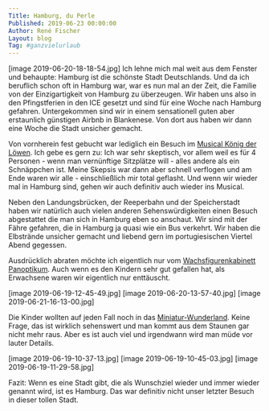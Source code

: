 ```yaml
---
Title: Hamburg, du Perle
Published: 2019-06-23 00:00:00
Author: René Fischer
Layout: blog
Tag: #ganzvielurlaub
---
```

[image 2019-06-20-18-18-54.jpg]
Ich lehne mich mal weit aus dem Fenster und behaupte: Hamburg ist die schönste Stadt Deutschlands. Und da ich beruflich schon oft in Hamburg war, war es nun mal an der Zeit, die Familie von der Einzigartigkeit von Hamburg zu überzeugen. Wir haben uns also in den Pfingstferien in den ICE gesetzt und sind für eine Woche nach Hamburg gefahren. Untergekommen sind wir in einem sensationell guten aber erstaunlich günstigen Airbnb in Blankenese. Von dort aus haben wir dann eine Woche die Stadt unsicher gemacht.

Von vornherein fest gebucht war lediglich ein Besuch im [Musical König der Löwen](https://www.stage-entertainment.de/musicals-shows/disneys-der-koenig-der-loewen-hamburg/). Ich gebe es gern zu: Ich war sehr skeptisch, vor allem weil es für 4 Personen - wenn man vernünftige Sitzplätze will - alles andere als ein Schnäppchen ist. Meine Skepsis war dann aber schnell verflogen und am Ende waren wir alle - einschließlich mir total geflasht. Und wenn wir wieder mal in Hamburg sind, gehen wir auch definitiv auch wieder ins Musical.

Neben den Landungsbrücken, der Reeperbahn und der Speicherstadt haben wir natürlich auch vielen anderen Sehenswürdigkeiten einen Besuch abgestattet die man sich in Hamburg eben so anschaut. Wir sind mit der Fähre gefahren, die in Hamburg ja quasi wie ein Bus verkehrt. Wir haben die Elbstrände unsicher gemacht und liebend gern im portugiesischen Viertel Abend gegessen.

Ausdrücklich abraten möchte ich eigentlich nur vom [Wachsfigurenkabinett Panoptikum](https://www.panoptikum.de/de/). Auch wenn es den Kindern sehr gut gefallen hat, als Erwachsene waren wir eigentlich nur enttäuscht.

[image 2019-06-19-12-45-49.jpg]
[image 2019-06-20-13-57-40.jpg]
[image 2019-06-21-16-13-00.jpg]

Die Kinder wollten auf jeden Fall noch in das [Miniatur-Wunderland](https://www.miniatur-wunderland.de/). Keine Frage, das ist wirklich sehenswert und man kommt aus dem Staunen gar nicht mehr raus. Aber es ist auch viel und irgendwann wird man müde vor lauter Details.

[image 2019-06-19-10-37-13.jpg]
[image 2019-06-19-10-45-03.jpg]
[image 2019-06-19-11-29-58.jpg]

Fazit: Wenn es eine Stadt gibt, die als Wunschziel wieder und immer wieder genannt wird, ist es Hamburg. Das war definitiv nicht unser letzter Besuch in dieser tollen Stadt.